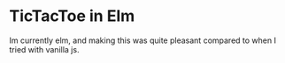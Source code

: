# TicTacToe in Elm

Im currently elm, and making this was quite pleasant compared to
when I tried with vanilla js.
